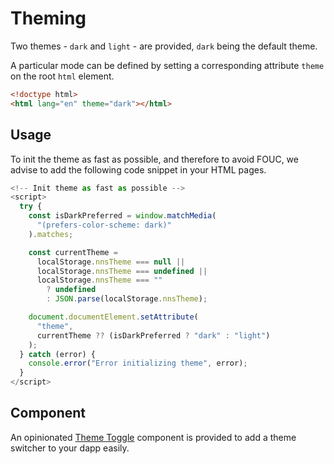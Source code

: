 # Theming

Two themes - `dark` and `light` - are provided, `dark` being the default theme.

A particular mode can be defined by setting a corresponding attribute `theme` on the root `html` element.

```html
<!doctype html>
<html lang="en" theme="dark"></html>
```

## Usage

To init the theme as fast as possible, and therefore to avoid FOUC, we advise to add the following code snippet in your HTML pages.

```javascript
<!-- Init theme as fast as possible -->
<script>
  try {
    const isDarkPreferred = window.matchMedia(
      "(prefers-color-scheme: dark)"
    ).matches;

    const currentTheme =
      localStorage.nnsTheme === null ||
      localStorage.nnsTheme === undefined ||
      localStorage.nnsTheme === ""
        ? undefined
        : JSON.parse(localStorage.nnsTheme);

    document.documentElement.setAttribute(
      "theme",
      currentTheme ?? (isDarkPreferred ? "dark" : "light")
    );
  } catch (error) {
    console.error("Error initializing theme", error);
  }
</script>
```

## Component

An opinionated [Theme Toggle](/components/theme-toggle) component is provided to add a theme switcher to your dapp easily.
